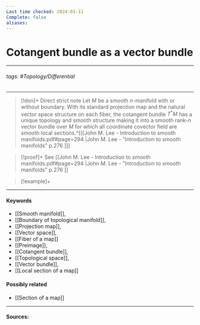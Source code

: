 ```yaml
---
Last time checked: 2024-01-11
Complete: false
aliases:
---
```

# Cotangent bundle as a vector bundle
***
###### tags: #Topology/Differential 
***
>[!dsn]+ Direct strict note
>Let $M$ be a smooth $n$-manifold with or without boundary. With its standard projection map and the natural vector space structure on each fiber, the cotangent bundle $T^{*}M$ has a unique topology and smooth structure making it into a smooth rank-$n$ vector bundle over $M$ for which all coordinate covector field are smooth local sections.^[[[John M. Lee - Introduction to smooth manifolds.pdf#page=294 |John M. Lee - "Introduction to smooth manifolds" p.276 ]]]

>[!proof]+
>See [[John M. Lee - Introduction to smooth manifolds.pdf#page=294 |John M. Lee - "Introduction to smooth manifolds" p.276 ]]

>[!example]+ 
>
***
#### Keywords
- [[Smooth manifold]],
- [[Boundary of topological manifold]],
- [[Projection map]],
- [[Vector space]],
- [[Fiber of a map]]
- [[Preimage]],
- [[Cotangent bundle]],
- [[Topological space]],
- [[Vector bundle]],
- [[Local section of a map]]
#### Possibly related
- [[Section of a map]]
***
#### Sources: